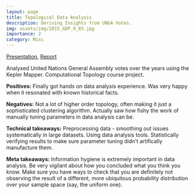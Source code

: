 ```yaml
---
layout: page
title: Topological Data Analysis
description: Deriving Insights from UNGA Votes.
img: assets/img/2015_GDP_9_03.jpg
importance: 2
category: Misc
---
```


[Presentation](https://drive.google.com/file/d/1gKTEKSmHxGr-nKpcJysoUi0Y8ftwjFe4/view?usp=sharing), [Report](https://drive.google.com/file/d/19MQtrsrlhd4x1TUbk7He7EEVA1aycUJF/view?usp=sharing)


Analysed United Nations General Assembly votes over the years using the Kepler Mapper. Computational Topology course project.

**Positives:** Finally got hands on data analysis experience. Was very happy when it resonated with known historical facts. 

**Negatives:** Not a lot of higher order topology, often making it just a sophisticated clustering algorithm. Actually saw how fishy the work of manually tuning parameters in data analysis can be.

**Technical takeaways:** Preprocessing data - smoothing out issues systematically in large datasets. Using data analysis tools. Statistically verifying results to make sure parameter tuning didn't artifically manufacture them.

**Meta takeaways:** Information hygiene is extremely important in data analysis. Be very vigilant about how you concluded what you think you know. Make sure you have ways to check that you are definitely not observing the result of a different, more ubiquitous probability distribution over your sample space (say, the uniform one). 